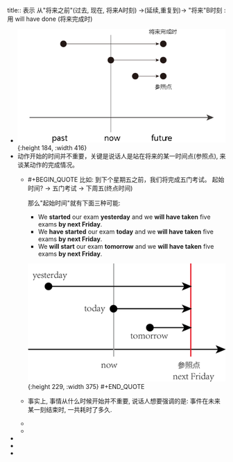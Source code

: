 title:: 表示 从"将来之前"(过去, 现在, 将来A时刻) →(延续,重复到)→ "将来"B时刻 : 用 will have done (将来完成时)

- ![image.png](../assets/image_1645149132127_0.png){:height 184, :width 416}
- 动作开始的时间并不重要，关键是说话人是站在将来的某一时间点(参照点), 来谈某动作的完成情况。
	- #+BEGIN_QUOTE
	  比如:  到下个星期五之前，我们将完成五门考试。
	    起始时间? → 五门考试 → 下周五(终点时间)
	  
	   那么"起始时间"就有下面三种可能:
	  
	  + We **started** our exam **yesterday** and we **will have taken** five exams **by next Friday**.
	  + We **have started** our exam **today** and we **will have taken** five exams **by next Friday**.
	  + We **will start** our exam **tomorrow** and we **will have taken** five exams **by next Friday**.
	  
	  ![资源 5@4x.png](../assets/资源_5@4x_1645149786913_0.png){:height 229, :width 375} 
	  #+END_QUOTE
	- 事实上, 事情从什么时候开始并不重要, 说话人想要强调的是: 事件在未来某一刻结束时, 一共耗时了多久.
	-
	-
-
-
-